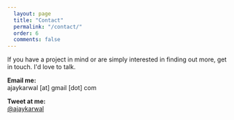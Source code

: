 ```yaml
---
  layout: page
  title: "Contact"
  permalink: "/contact/"
  order: 6
  comments: false
---
```


If you have a project in mind or are simply interested in finding out more, get in touch. I'd love to talk.

**Email me:**  
ajaykarwal [at] gmail [dot] com

**Tweet at me:**  
<a href="http://www.twitter.com/ajaykarwal" target="_blank" title="Tweet at me">@ajaykarwal</a>
